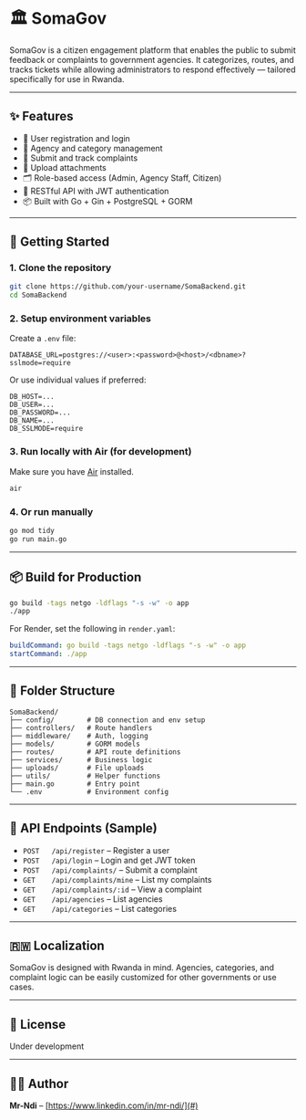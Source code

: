 # 🏛️ SomaGov

SomaGov is a citizen engagement platform that enables the public to submit feedback or complaints to government agencies. It categorizes, routes, and tracks tickets while allowing administrators to respond effectively — tailored specifically for use in Rwanda.

---

## ✨ Features

- 🔐 User registration and login
- 🏢 Agency and category management
- 📩 Submit and track complaints
- 📁 Upload attachments
- 🗂️ Role-based access (Admin, Agency Staff, Citizen)
- 🧭 RESTful API with JWT authentication
- 📦 Built with Go + Gin + PostgreSQL + GORM

---

## 🚀 Getting Started

### 1. Clone the repository

```bash
git clone https://github.com/your-username/SomaBackend.git
cd SomaBackend
````

### 2. Setup environment variables

Create a `.env` file:

```env
DATABASE_URL=postgres://<user>:<password>@<host>/<dbname>?sslmode=require
```

Or use individual values if preferred:

```env
DB_HOST=...
DB_USER=...
DB_PASSWORD=...
DB_NAME=...
DB_SSLMODE=require
```

### 3. Run locally with Air (for development)

Make sure you have [Air](https://github.com/cosmtrek/air) installed.

```bash
air
```

### 4. Or run manually

```bash
go mod tidy
go run main.go
```

---

## 📦 Build for Production

```bash
go build -tags netgo -ldflags "-s -w" -o app
./app
```

For Render, set the following in `render.yaml`:

```yaml
buildCommand: go build -tags netgo -ldflags "-s -w" -o app
startCommand: ./app
```

---

## 📁 Folder Structure

```
SomaBackend/
├── config/        # DB connection and env setup
├── controllers/   # Route handlers
├── middleware/    # Auth, logging
├── models/        # GORM models
├── routes/        # API route definitions
├── services/      # Business logic
├── uploads/       # File uploads
├── utils/         # Helper functions
├── main.go        # Entry point
└── .env           # Environment config
```

---

## 🧪 API Endpoints (Sample)

* `POST   /api/register` – Register a user
* `POST   /api/login` – Login and get JWT token
* `POST   /api/complaints/` – Submit a complaint
* `GET    /api/complaints/mine` – List my complaints
* `GET    /api/complaints/:id` – View a complaint
* `GET    /api/agencies` – List agencies
* `GET    /api/categories` – List categories

---

## 🇷🇼 Localization

SomaGov is designed with Rwanda in mind. Agencies, categories, and complaint logic can be easily customized for other governments or use cases.

---

## 📜 License

Under development

---

## 👨‍💻 Author

**Mr-Ndi** – [https://www.linkedin.com/in/mr-ndi/](#)

